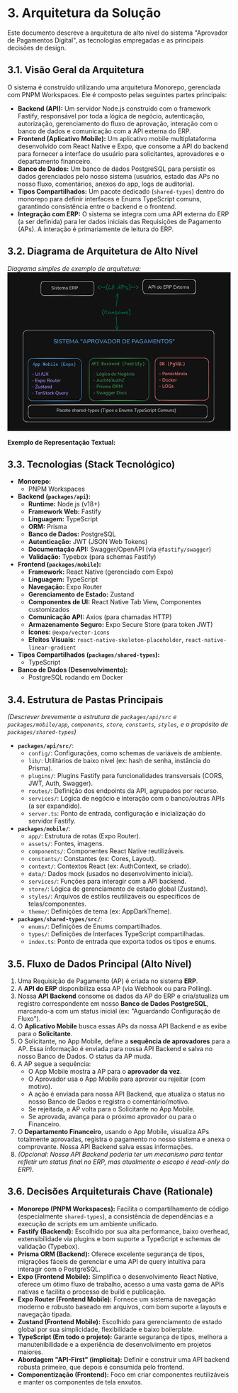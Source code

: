 # 3. Arquitetura da Solução

Este documento descreve a arquitetura de alto nível do sistema "Aprovador de Pagamentos Digital", as tecnologias empregadas e as principais decisões de design.

## 3.1. Visão Geral da Arquitetura

O sistema é construído utilizando uma arquitetura Monorepo, gerenciada com PNPM Workspaces. Ele é composto pelas seguintes partes principais:

- **Backend (API):** Um servidor Node.js construído com o framework Fastify, responsável por toda a lógica de negócio, autenticação, autorização, gerenciamento do fluxo de aprovação, interação com o banco de dados e comunicação com a API externa do ERP.
- **Frontend (Aplicativo Mobile):** Um aplicativo mobile multiplataforma desenvolvido com React Native e Expo, que consome a API do backend para fornecer a interface do usuário para solicitantes, aprovadores e o departamento financeiro.
- **Banco de Dados:** Um banco de dados PostgreSQL para persistir os dados gerenciados pelo nosso sistema (usuários, estado das APs no nosso fluxo, comentários, anexos do app, logs de auditoria).
- **Tipos Compartilhados:** Um pacote dedicado (`shared-types`) dentro do monorepo para definir interfaces e Enums TypeScript comuns, garantindo consistência entre o backend e o frontend.
- **Integração com ERP:** O sistema se integra com uma API externa do ERP (a ser definida) para ler dados iniciais das Requisições de Pagamento (APs). A interação é primariamente de leitura do ERP.

## 3.2. Diagrama de Arquitetura de Alto Nível

_Diagrama simples de exemplo de arquitetura:_
![alt text](image.png)

**Exemplo de Representação Textual:**

## 3.3. Tecnologias (Stack Tecnológico)

- **Monorepo:**
  - PNPM Workspaces
- **Backend (`packages/api`):**
  - **Runtime:** Node.js (v18+)
  - **Framework Web:** Fastify
  - **Linguagem:** TypeScript
  - **ORM:** Prisma
  - **Banco de Dados:** PostgreSQL
  - **Autenticação:** JWT (JSON Web Tokens)
  - **Documentação API:** Swagger/OpenAPI (via `@fastify/swagger`)
  - **Validação:** Typebox (para schemas Fastify)
- **Frontend (`packages/mobile`):**
  - **Framework:** React Native (gerenciado com Expo)
  - **Linguagem:** TypeScript
  - **Navegação:** Expo Router
  - **Gerenciamento de Estado:** Zustand
  - **Componentes de UI:** React Native Tab View, Componentes customizados
  - **Comunicação API:** Axios (para chamadas HTTP)
  - **Armazenamento Seguro:** Expo Secure Store (para token JWT)
  - **Ícones:** `@expo/vector-icons`
  - **Efeitos Visuais:** `react-native-skeleton-placeholder`, `react-native-linear-gradient`
- **Tipos Compartilhados (`packages/shared-types`):**
  - TypeScript
- **Banco de Dados (Desenvolvimento):**
  - PostgreSQL rodando em Docker

## 3.4. Estrutura de Pastas Principais

_(Descrever brevemente a estrutura de `packages/api/src` e `packages/mobile/app`, `components`, `store`, `constants`, `styles`, e o propósito de `packages/shared-types`)_

- **`packages/api/src/`**:
  - `config/`: Configurações, como schemas de variáveis de ambiente.
  - `lib/`: Utilitários de baixo nível (ex: hash de senha, instância do Prisma).
  - `plugins/`: Plugins Fastify para funcionalidades transversais (CORS, JWT, Auth, Swagger).
  - `routes/`: Definição dos endpoints da API, agrupados por recurso.
  - `services/`: Lógica de negócio e interação com o banco/outras APIs (a ser expandido).
  - `server.ts`: Ponto de entrada, configuração e inicialização do servidor Fastify.
- **`packages/mobile/`**:
  - `app/`: Estrutura de rotas (Expo Router).
  - `assets/`: Fontes, imagens.
  - `components/`: Componentes React Native reutilizáveis.
  - `constants/`: Constantes (ex: Cores, Layout).
  - `context/`: Contextos React (ex: AuthContext, se criado).
  - `data/`: Dados mock (usados no desenvolvimento inicial).
  - `services/`: Funções para interagir com a API backend.
  * `store/`: Lógica de gerenciamento de estado global (Zustand).
  * `styles/`: Arquivos de estilos reutilizáveis ou específicos de telas/componentes.
  * `theme/`: Definições de tema (ex: AppDarkTheme).
- **`packages/shared-types/src/`**:
  - `enums/`: Definições de Enums compartilhados.
  - `types/`: Definições de Interfaces TypeScript compartilhadas.
  - `index.ts`: Ponto de entrada que exporta todos os tipos e enums.

## 3.5. Fluxo de Dados Principal (Alto Nível)

1.  Uma Requisição de Pagamento (AP) é criada no sistema **ERP**.
2.  A **API do ERP** disponibiliza essa AP (via Webhook ou para Polling).
3.  Nossa **API Backend** consome os dados da AP do ERP e cria/atualiza um registro correspondente em nosso **Banco de Dados PostgreSQL**, marcando-a com um status inicial (ex: "Aguardando Configuração de Fluxo").
4.  O **Aplicativo Mobile** busca essas APs da nossa API Backend e as exibe para o **Solicitante**.
5.  O Solicitante, no App Mobile, define a **sequência de aprovadores** para a AP. Essa informação é enviada para nossa API Backend e salva no nosso Banco de Dados. O status da AP muda.
6.  A AP segue a sequência:
    - O App Mobile mostra a AP para o **aprovador da vez**.
    - O Aprovador usa o App Mobile para aprovar ou rejeitar (com motivo).
    - A ação é enviada para nossa API Backend, que atualiza o status no nosso Banco de Dados e registra o comentário/motivo.
    - Se rejeitada, a AP volta para o Solicitante no App Mobile.
    - Se aprovada, avança para o próximo aprovador ou para o Financeiro.
7.  O **Departamento Financeiro**, usando o App Mobile, visualiza APs totalmente aprovadas, registra o pagamento no nosso sistema e anexa o comprovante. Nossa API Backend salva essas informações.
8.  _(Opcional: Nossa API Backend poderia ter um mecanismo para tentar refletir um status final no ERP, mas atualmente o escopo é read-only do ERP)._

## 3.6. Decisões Arquiteturais Chave (Rationale)

- **Monorepo (PNPM Workspaces):** Facilita o compartilhamento de código (especialmente `shared-types`), a consistência de dependências e a execução de scripts em um ambiente unificado.
- **Fastify (Backend):** Escolhido por sua alta performance, baixo overhead, extensibilidade via plugins e bom suporte a TypeScript e schemas de validação (Typebox).
- **Prisma ORM (Backend):** Oferece excelente segurança de tipos, migrações fáceis de gerenciar e uma API de query intuitiva para interagir com o PostgreSQL.
- **Expo (Frontend Mobile):** Simplifica o desenvolvimento React Native, oferece um ótimo fluxo de trabalho, acesso a uma vasta gama de APIs nativas e facilita o processo de build e publicação.
- **Expo Router (Frontend Mobile):** Fornece um sistema de navegação moderno e robusto baseado em arquivos, com bom suporte a layouts e navegação tipada.
- **Zustand (Frontend Mobile):** Escolhido para gerenciamento de estado global por sua simplicidade, flexibilidade e baixo boilerplate.
- **TypeScript (Em todo o projeto):** Garante segurança de tipos, melhora a manutenibilidade e a experiência de desenvolvimento em projetos maiores.
- **Abordagem "API-First" (implícita):** Definir e construir uma API backend robusta primeiro, que depois é consumida pelo frontend.
- **Componentização (Frontend):** Foco em criar componentes reutilizáveis e manter os componentes de tela enxutos.
